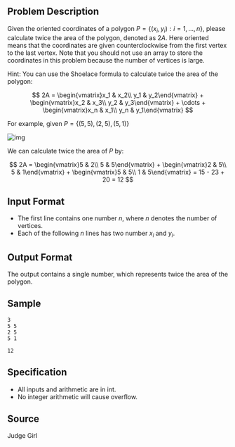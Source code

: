 ## Problem Description
Given the oriented coordinates of a polygon $P = \{(x_i, y_i) : i = 1, ..., n\}$, please calculate twice the area of the polygon, denoted as $2A$. Here oriented means that the coordinates are given counterclockwise from the first vertex to the last vertex. Note that you should not use an array to store the coordinates in this problem because the number of vertices is large.

Hint: You can use the Shoelace formula to calculate twice the area of the polygon:

$$
2A = \begin{vmatrix}x_1 & x_2\\ y_1 & y_2\end{vmatrix} + \begin{vmatrix}x_2 & x_3\\ y_2 & y_3\end{vmatrix} + \cdots + \begin{vmatrix}x_n & x_1\\ y_n & y_1\end{vmatrix}
$$

For example, given $P = \{(5, 5), (2, 5), (5, 1)\}$

![img](file://10363.png)

We can calculate twice the area of $P$ by:

$$
2A = \begin{vmatrix}5 & 2\\ 5 & 5\end{vmatrix} + \begin{vmatrix}2 & 5\\ 5 & 1\end{vmatrix} + \begin{vmatrix}5 & 5\\ 1 & 5\end{vmatrix} = 15 - 23 + 20 = 12
$$


## Input Format
- The first line contains one number $n$, where $n$ denotes the number of vertices.
- Each of the following $n$ lines has two number $x_i$ and $y_i$.

## Output Format
The output contains a single number, which represents twice the area of the polygon.

## Sample

```input1
3
5 5
2 5
5 1
```

```output1
12
```

## Specification
- All inputs and arithmetic are in int.
- No integer arithmetic will cause overflow.

## Source
Judge Girl